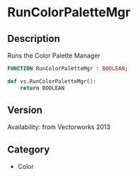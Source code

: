 # RunColorPaletteMgr

## Description
Runs the Color Palette Manager

```pascal
FUNCTION RunColorPaletteMgr : BOOLEAN;
```

```python
def vs.RunColorPaletteMgr():
    return BOOLEAN
```

## Version
Availability: from Vectorworks 2013

## Category
* Color


